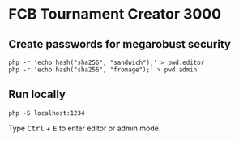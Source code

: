 # FCB Tournament Creator 3000

## Create passwords for megarobust security

```
php -r 'echo hash("sha256", "sandwich");' > pwd.editor
php -r 'echo hash("sha256", "fromage");' > pwd.admin
```

## Run locally

```
php -S localhost:1234
```

Type <kbd>Ctrl</kbd> + <kbd>E</kbd> to enter editor or admin mode.
